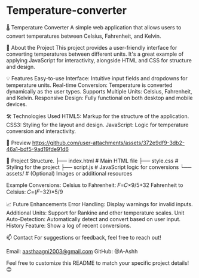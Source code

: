 # Temperature-converter
🌡️ Temperature Converter
A simple web application that allows users to convert temperatures between Celsius, Fahrenheit, and Kelvin.

🚀 About the Project
This project provides a user-friendly interface for converting temperatures between different units. It's a great example of applying JavaScript for interactivity, alongside HTML and CSS for structure and design.

💡 Features
Easy-to-use Interface: Intuitive input fields and dropdowns for temperature units.
Real-time Conversion: Temperature is converted dynamically as the user types.
Supports Multiple Units: Celsius, Fahrenheit, and Kelvin.
Responsive Design: Fully functional on both desktop and mobile devices.

🛠️ Technologies Used
HTML5: Markup for the structure of the application.
CSS3: Styling for the layout and design.
JavaScript: Logic for temperature conversion and interactivity.

📸 Preview
https://github.com/user-attachments/assets/372e9df9-3db2-46a1-bdf5-9ad19fde91d6

📂 Project Structure.
├── index.html       # Main HTML file
├── style.css        # Styling for the project
├── script.js        # JavaScript logic for conversions
└── assets/          # (Optional) Images or additional resources

Example Conversions:
Celsius to Fahrenheit: 
𝐹=𝐶×9/5+32
Fahrenheit to Celsius: 
𝐶=(𝐹−32)×5/9

📈 Future Enhancements
Error Handling: Display warnings for invalid inputs.
Additional Units: Support for Rankine and other temperature scales.
Unit Auto-Detection: Automatically detect and convert based on user input.
History Feature: Show a log of recent conversions.

📫 Contact
For suggestions or feedback, feel free to reach out!

Email: aasthaagni2003@gmail.com
GitHub: @A-Ashh

Feel free to customize this README to match your specific project details! 😊








